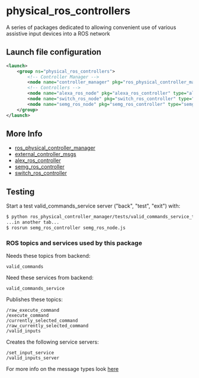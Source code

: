 # physical_ros_controllers

A series of packages dedicated to allowing convenient use of various assistive input devices into a ROS network

## Launch file configuration
```xml
<launch>
    <group ns="physical_ros_controllers">
        <!-- Controller Manager -->
        <node name="controller_manager" pkg="ros_physical_controller_manager" type="ros_physical_controller_manager_node.py" output="screen"/>
        <!-- Controllers -->
        <node name="alexa_ros_node" pkg="alexa_ros_controller" type="alexa_ros_node.js" output="screen"/>
        <node name="switch_ros_node" pkg="switch_ros_controller" type="switch_ros_node.py" output="screen"/>
        <node name="semg_ros_node" pkg="semg_ros_controller" type="semg_ros_node.js" output="screen"/>
    </group>
</launch>
```

## More Info
- [ros_physical_controller_manager](ros_physical_controller_manager/README.md)
- [external_controller_msgs](external_controller_msgs/README.md)
- [alex_ros_controller](alexa_ros_controller/README.md)
- [semg_ros_controller](semg_ros_controller/README.md)
- [switch_ros_controller](switch_ros_controller/README.md)

## Testing

Start a test valid_commands_service server ("back", "test", "exit") with:
```bash
$ python ros_physical_controller_manager/tests/valid_commands_service_test.py
...in another tab...
$ rosrun semg_ros_controller semg_ros_node.js
```
  
### ROS topics and services used by this package

Needs these topics from backend:

    valid_commands
    
Need these services from backend:
    
    valid_commands_service    

Publishes these topics:

    /raw_execute_command
    /execute_command
    /currently_selected_command
    /raw_currently_selected_command
    /valid_inputs

    
Creates the following service servers:

    /set_input_service
    /valid_inputs_server
    
For more info on the message types look [here](external_controller_msgs/README.md)
